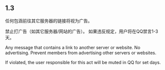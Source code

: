 ## 1.3
<NAlert title="规定" type="warning">任何包涵前往其它服务器的链接将视为广告。</NAlert>

禁止打广告（如其它服务器/网站的广告）。
如果违反规定，用户将在QQ禁言1-3天。

<NAlert title="Violation" type="warning">Any message that contains a link to another server or website.</NAlert>
No advertising. Prevent members from advertising other servers or websites.

If violated, the user responsible for this act will be muted in QQ for set days. 